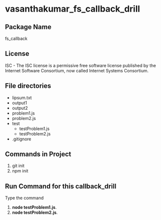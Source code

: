 # vasanthakumar_fs_callback_drill

## **Package Name**

fs_callback

## **License**

ISC - The ISC license is a permissive free software license published by the Internet Software Consortium, now called Internet Systems Consortium.

## **File directories**

- lipsum.txt
- output1
- output2
- problem1.js
- problem2.js
- test
  - testProblem1.js
  - testProblem2.js
- .gitignore

## **Commands in Project**

1. git init
2. npm init

## **Run Command for this callback_drill**

Type the command

1. **node testProblem1.js**.
2. **node testProblem2.js**.
